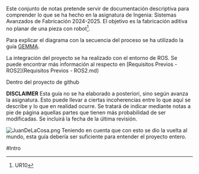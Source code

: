 Este conjunto de notas pretende servir de documentación descriptiva para comprender lo que se ha hecho en la asignatura de Ingenia: Sistemas Avanzados de Fabricación 2024-2025. El objetivo es la fabricación aditiva no planar de una pieza con robot[^1]. 

Para explicar el diagrama con la secuencia del proceso se ha utilizado la guía [GEMMA](GEMMA.md).

La integración del proyecto se ha realizado con el entorno de ROS. Se puede encontrar más información al respecto en [Requisitos Previos - ROS2](Requisitos Previos - ROS2.md)

Dentro del proyecto de github 

**DISCLAIMER**
Esta guía no se ha elaborado a posteriori, sino según avanza la asignatura. Esto puede llevar a ciertas incoherencias entre lo que aquí se describe y lo que en realidad ocurre. Se tratará de indicar mediante notas a pie de página aquellas partes que tienen más probabilidad de ser modificadas. Se incluirá la fecha de la última revisión. 

![JuanDeLaCosa.png](JuanDeLaCosa.png)
Teniendo en cuenta que con esto se dio la vuelta al mundo, esta guía debería ser suficiente para entender el proyecto entero. 

#Intro

[^1]: UR10
